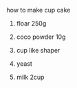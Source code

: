how to make cup cake

1.  floar 250g

2. coco powder 10g

3. cup like shaper

4.  yeast 

5. milk 2cup




